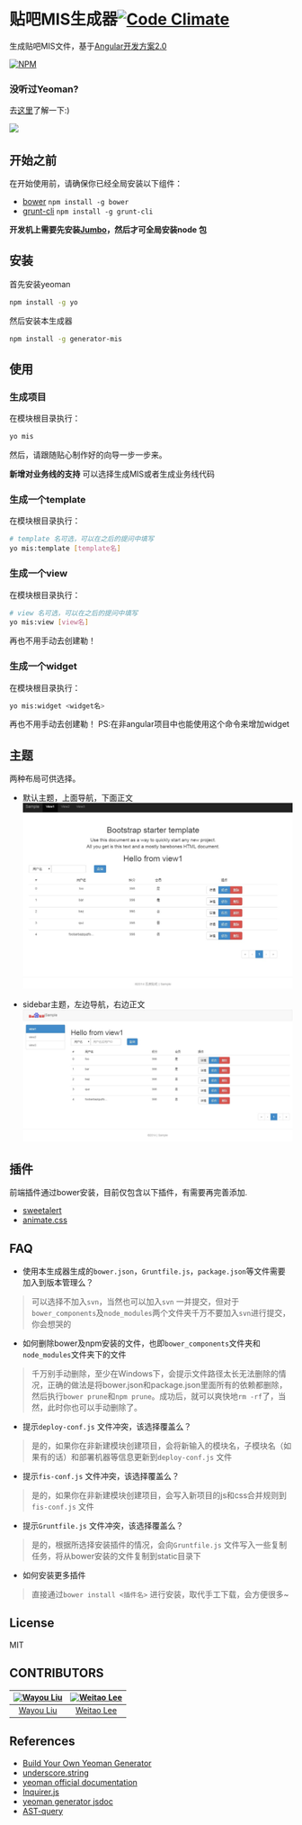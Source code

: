
# 贴吧MIS生成器[![Code Climate](https://codeclimate.com/github/tbfe/generator-mis/badges/gpa.svg)](https://codeclimate.com/github/tbfe/generator-mis)

生成贴吧MIS文件，基于[Angular开发方案2.0](http://jsbear.baidu.com/2014/11/12/angularjs-new-dev-pattern/)

[![NPM](https://nodei.co/npm/generator-mis.png?downloads=true&stars=true)](https://nodei.co/npm/generator-mis/)

### 没听过Yeoman?

去[这里](http://yeoman.io/)了解一下:)

![](http://i.imgur.com/JHaAlBJ.png)

## 开始之前

在开始使用前，请确保你已经全局安装以下组件：
- [bower](http://bower.io/) `npm install -g bower`
- [grunt-cli](http://gruntjs.com/) `npm install -g grunt-cli`

**开发机上需要先安装[Jumbo](http://jumbo.baidu.com/)，然后才可全局安装node 包**

## 安装

首先安装yeoman

```bash
npm install -g yo
```

然后安装本生成器

```bash
npm install -g generator-mis
```


## 使用

### 生成项目

在模块根目录执行：

```bash
yo mis
```

然后，请跟随贴心制作好的向导一步一步来。

**新增对业务线的支持**
可以选择生成MIS或者生成业务线代码

### 生成一个template

在模块根目录执行：

```bash
# template 名可选，可以在之后的提问中填写
yo mis:template [template名]
```

### 生成一个view

在模块根目录执行：

```bash
# view 名可选，可以在之后的提问中填写
yo mis:view [view名]
```
再也不用手动去创建勒！

### 生成一个widget

在模块根目录执行：

```bash
yo mis:widget <widget名>
```
再也不用手动去创建勒！
PS:在非angular项目中也能使用这个命令来增加widget

## 主题

两种布局可供选择。

- 默认主题，上面导航，下面正文
![default theme](asset/theme_default.jpg)

- sidebar主题，左边导航，右边正文
![sidebar theme](asset/theme_sidebar.jpg)

## 插件

前端插件通过bower安装，目前仅包含以下插件，有需要再完善添加.

- [sweetalert](http://tristanedwards.me/sweetalert)
- [animate.css](http://daneden.github.io/animate.css/)

## FAQ

- 使用本生成器生成的`bower.json`，`Gruntfile.js`，`package.json`等文件需要加入到版本管理么？

> 可以选择不加入`svn`，当然也可以加入`svn` 一并提交，但对于`bower_components`及`node_modules`两个文件夹千万不要加入`svn`进行提交，你会想哭的

- 如何删除bower及npm安装的文件，也即`bower_components`文件夹和`node_modules`文件夹下的文件

> 千万别手动删除，至少在Windows下，会提示文件路径太长无法删除的情况，正确的做法是将bower.json和package.json里面所有的依赖都删除，然后执行`bower prune`和`npm prune`。成功后，就可以爽快地`rm -rf`了，当然，此时你也可以手动删除了。

- 提示`deploy-conf.js` 文件冲突，该选择覆盖么？

> 是的，如果你在非新建模块创建项目，会将新输入的模块名，子模块名（如果有的话）和部署机器等信息更新到`deploy-conf.js` 文件

- 提示`fis-conf.js` 文件冲突，该选择覆盖么？

> 是的，如果你在非新建模块创建项目，会写入新项目的js和css合并规则到`fis-conf.js` 文件

- 提示`Gruntfile.js` 文件冲突，该选择覆盖么？

> 是的，根据所选择安装插件的情况，会向`Gruntfile.js` 文件写入一些复制任务，将从bower安装的文件复制到static目录下

- 如何安装更多插件

> 直接通过`bower install <插件名>` 进行安装，取代手工下载，会方便很多~

## License

MIT

## CONTRIBUTORS

[![Wayou Liu](https://avatars2.githubusercontent.com/u/3783096?v=3&s=117)](http://addyosmani.com) | [![Weitao Lee](https://avatars0.githubusercontent.com/u/1782542?v=3&s=117)](http://sindresorhus.com)
:---:|:---:
[Wayou Liu](http://wayou.github.io/) | [Weitao Lee](https://github.com/luckyadam)

## References

- [Build Your Own Yeoman Generator](http://code.tutsplus.com/tutorials/build-your-own-yeoman-generator--cms-20040)
- [underscore.string](https://github.com/epeli/underscore.string)
- [yeoman official documentation](http://yeoman.io/authoring/file-system.html)
- [Inquirer.js](https://github.com/SBoudrias/Inquirer.js)
- [yeoman generator jsdoc](http://yeoman.github.io/generator/file.html)
- [AST-query](https://github.com/SBoudrias/ast-query#toc9)
